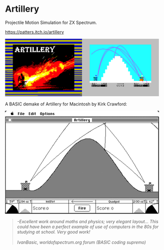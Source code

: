 # Artillery
Projectile Motion Simulation for ZX Spectrum.

https://patters.itch.io/artillery

[![Artillery Screenshots](images/artillery.png "Artillery Screenshots")](https://patters.itch.io/artillery)

A BASIC demake of Artillery for Macintosh by Kirk Crawford:

[![Macintosh Artillery](images/artillery_mac.png "Macintosh Artillery")](https://kirkanddonna.com/kirk/artillery)

> _-Excellent work around maths and physics; very elegant layout...
This could have been a perfect example of use of computers in the 80s for studying at school.
Very good work!  
<br>IvanBasic, worldofspectrum.org forum (BASIC coding supremo)_
